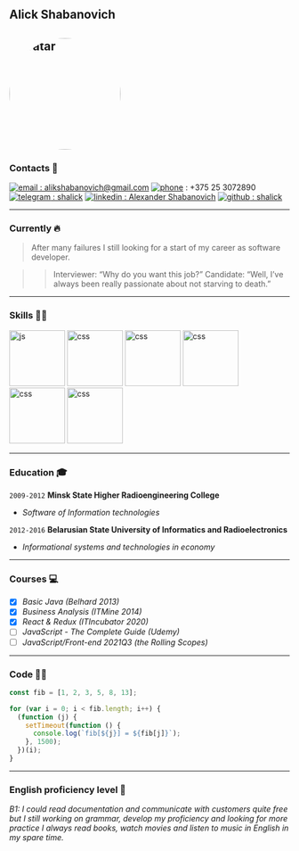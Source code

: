 <!-- <div id="container" markdown="1"> -->
## Alick Shabanovich 
![avatar](./images/avatar.jpg#avatar)
---
### Contacts 📇
[![email](./images/gmail16.png) : <alikshabanovich@gmail.com>](alikshabanovich@gmail.com) 
[![phone](./images/phone16.png)]() : +375 25 3072890
[![telegram](./images/telegram16.png) : shalick](https://t.me/shalick) 
[![linkedin](./images/linkedin16.png) : Alexander Shabanovich](https://www.linkedin.com/in/alexander-shabanovich-07668a89) 
[![github](./images/github16.png) : shalick](https://github.com/shalick) 
<!-- [![portfolio](./images/portfolio.png) : shalick](https://shalick.github.io/portfolio)  -->

---
### Currently 🔥

>After many failures I still looking for a start of my career as software developer.

>> Interviewer: “Why do you want this job?”
Candidate: “Well, I’ve always been really passionate about not starving to death.”

---
### Skills 🤹🏻

![js](./images/js.png#thumbnail) ![css](./images/html5.png#thumbnail) ![css](./images/css3.png#thumbnail)
![css](./images/react.png#thumbnail) ![css](./images/redux.png#thumbnail) ![css](./images/git.png#thumbnail)

---
### Education 🎓

`2009-2012`
__Minsk State Higher Radioengineering College__

- _Software of Information technologies_

`2012-2016`
__Belarusian State University of Informatics and Radioelectronics__

- _Informational systems and technologies in economy_

---
### Courses 💻
- [x] _Basic Java (Belhard 2013)_
- [x] _Business Analysis (ITMine 2014)_
- [x] _React & Redux (ITIncubator 2020)_
- [ ] _JavaScript - The Complete Guide (Udemy)_
- [ ] _JavaScript/Front-end 2021Q3 (the Rolling Scopes)_

---
### Code 👨‍💻

```javascript
const fib = [1, 2, 3, 5, 8, 13];

for (var i = 0; i < fib.length; i++) {
  (function (j) {
    setTimeout(function () {
      console.log(`fib[${j}] = ${fib[j]}`);
    }, 1500);
  })(i);
}
```
---
### English proficiency level 🗽

   _B1:_ _I could read documentation and communicate with customers quite free but I still working on grammar, develop my proficiency and looking for more practice_
   _I always read books, watch movies and listen to music in English in my spare time._ 

<!-- </div> -->
<style>
img[src*="#thumbnail"] {
   width:100px;
   height:100px;
}
img[src*="#avatar"] {
  height: 200px;
  width: 200px;
  border-radius: 50%
}
</style>
